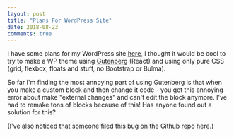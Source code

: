 ```yaml
---
layout: post
title: "Plans For WordPress Site"
date: 2018-08-23
comments: true
---
```


I have some plans for my WordPress site [here](https://dewofyouryouth.com), I thought it would be cool to try to make a WP theme using [Gutenberg](https://wordpress.org/gutenberg/handbook/) (React) and using only pure CSS (grid, flexbox, floats and stuff, no Bootstrap or Bulma). 

So far I'm finding the most annoying part of using Gutenberg is that when you make a custom block and then change it code - you get this annoying error about make "external changes" and can't edit the block anymore. I've had to remake tons of blocks because of this! Has anyone found out a solution for this?

(I've also noticed that someone filed this bug on the Github repo [here](https://github.com/WordPress/gutenberg/issues/9185).)